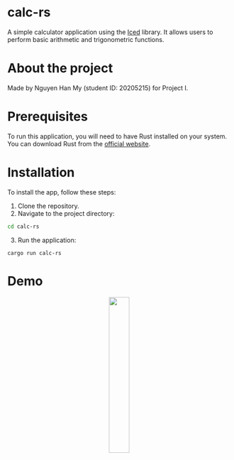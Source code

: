 # calc-rs
A simple calculator application using the [Iced](https://github.com/iced-rs/iced) library. It allows users to perform basic arithmetic and trigonometric functions.

# About the project
Made by Nguyen Han My (student ID: 20205215) for Project I.

# Prerequisites
To run this application, you will need to have Rust installed on your system. You can download Rust from the [official website]( https://www.rust-lang.org/tools/install).

# Installation
To install the app, follow these steps:
1. Clone the repository.
2. Navigate to the project directory:
```bash
cd calc-rs
```
3. Run the application:
```
cargo run calc-rs
```

# Demo
<div align="center">
  <a href="https://gifyu.com/image/S7o5m">
    <img src="https://s10.gifyu.com/images/demo105a0aeba818a840.gif" width=30%>
  </a>
</div>
